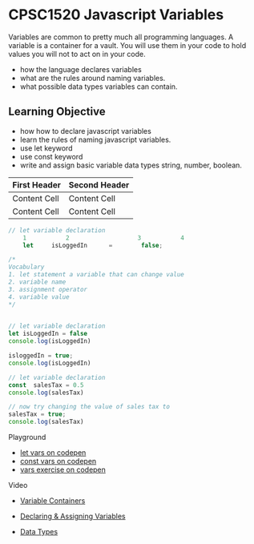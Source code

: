 # CPSC1520 Javascript Variables
Variables are common to pretty much all programming languages. A variable is a container for a vault. You will use them in your code to hold values you will not to act on in your code.  

- how the language declares variables
- what are the rules around naming variables.
- what  possible data types variables can contain.

## Learning Objective
- how how to declare javascript variables
- learn the rules of naming javascript variables.
- use let keyword
- use const keyword
- write and assign basic variable data types string, number, boolean.

| First Header  | Second Header |
| ------------- | ------------- |
| Content Cell  | Content Cell  |
| Content Cell  | Content Cell  |


```javascript
// let variable declaration
    1           2                   3           4
    let     isLoggedIn      =        false;

/*
Vocabulary
1. let statement a variable that can change value
2. variable name
3. assignment operator
4. variable value
*/
 
```

```javascript
// let variable declaration
let isLoggedIn = false
console.log(isLoggedIn)

isloggedIn = true;
console.log(isLoggedIn)
```

```javascript
// let variable declaration
const  salesTax = 0.5
console.log(salesTax)

// now try changing the value of sales tax to 
salesTax = true;
console.log(salesTax)
```
Playground
- [let vars on codepen](https://codepen.io/jimfoley/pen/jOqGPye)
- [const vars on codepen](https://codepen.io/jimfoley/pen/abNLQYy)
- [ vars exercise on codepen](https://codepen.io/jimfoley/pen/OJNxaae)

Video
- [Variable Containers](https://www.linkedin.com/learning/javascript-essential-training-3/variables-the-catch-all-containers-of-javascript?resume=false&u=2109516)

- [Declaring & Assigning Variables](https://www.linkedin.com/learning/learning-the-javascript-language-2/declaring-and-assigning-variables?resume=false&u=2109516)

- [Data Types](https://www.linkedin.com/learning/javascript-essential-training-3/data-types-in-javascript?resume=false&u=2109516)
